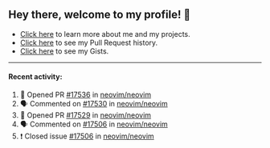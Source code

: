 ## Hey there, welcome to my profile! 👋

- [Click here](https://seandewar.github.io/) to learn more about me and my projects.
- [Click here](https://github.com/search?p=1&q=author%3Aseandewar+is%3Apr) to see my Pull Request history.
- [Click here](https://gist.github.com/seandewar) to see my Gists.

---

#### Recent activity:

<!--START_SECTION:activity-->
1. 💪 Opened PR [#17536](https://github.com/neovim/neovim/pull/17536) in [neovim/neovim](https://github.com/neovim/neovim)
2. 🗣 Commented on [#17530](https://github.com/neovim/neovim/issues/17530) in [neovim/neovim](https://github.com/neovim/neovim)
3. 💪 Opened PR [#17529](https://github.com/neovim/neovim/pull/17529) in [neovim/neovim](https://github.com/neovim/neovim)
4. 🗣 Commented on [#17506](https://github.com/neovim/neovim/issues/17506) in [neovim/neovim](https://github.com/neovim/neovim)
5. ❗️ Closed issue [#17506](https://github.com/neovim/neovim/issues/17506) in [neovim/neovim](https://github.com/neovim/neovim)
<!--END_SECTION:activity-->
